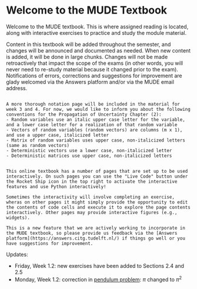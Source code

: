 # Welcome to the MUDE Textbook

Welcome to the MUDE textbook. This is where assigned reading is located, along with interactive exercises to practice and study the module material.

Content in this textbook will be added throughout the semester, and changes will be announced and documented as needed. When new content is added, it will be done in large chunks. Changes will not be made retroactively that impact the scope of the exams (in other words, you will never need to re-study material because it changed prior to the exam). Notifications of errors, corrections and suggestions for improvement are glady welcomed via the Answers platform and/or via the MUDE email address.



````{admonition} A Note about Notation
    
A more thorough notation page will be included in the material for week 3 and 4. For now, we would like to inform you about the following conventions for the Propagation of Uncertainty Chapter (2):
- Random variables use an italic upper case letter for the variable, and a lower case letter for a realization of that random variable
- Vectors of random variables (random vectors) are columns (m x 1), and use a upper case, italicized letter
- Matrix of random variables uses upper case, non-italicized letters (same as random vectors)
- Deterministic vectors use a lower case, non-italicized letter
- Deterministic matrices use upper case, non-italicized letters
````

````{admonition} Interactive Pages---Use Python in your Browser!
    
This online textbook has a number of pages that are set up to be used interactively. On such pages you can use the "Live Code" button under the Rocket Ship icon in the top right to activate the interactive features and use Python interactively!

Sometimes the interactivity will involve completing an exercise, wheras on other pages it might simply provide the opportunity to edit the contents of code cells and execute it to explore the page contents interactively. Other pages may provide interactive figures (e.g., widgets).

This is a new feature that we are actively working to incorporate in the MUDE textbook, so please provide us feedback via the [Answers platform](https://answers.citg.tudelft.nl/) if things go well or you have suggestions for improvement.
````



Updates:
- Friday, Week 1.2: new exercises have been added to Sections 2.4 and 2.5
- Monday, Week 1.2: correction in [pendulum problem](https://mude.citg.tudelft.nl/book/propagation_uncertainty/01_ErrorPropagation.html): $\pi$ changed to $\pi^2$